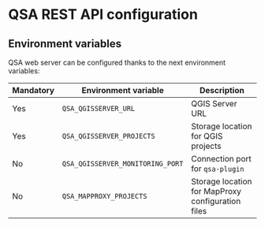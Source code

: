 # QSA REST API configuration

## Environment variables

QSA web server can be configured thanks to the next environment variables:

| Mandatory  | Environment variable            |         Description                               |
|------------|---------------------------------|---------------------------------------------------|
| Yes        | `QSA_QGISSERVER_URL`            | QGIS Server URL                                   |
| Yes        | `QSA_QGISSERVER_PROJECTS`       | Storage location for QGIS projects                |
| No         | `QSA_QGISSERVER_MONITORING_PORT`| Connection port for `qsa-plugin`                  |
| No         | `QSA_MAPPROXY_PROJECTS`         | Storage location for MapProxy configuration files |
